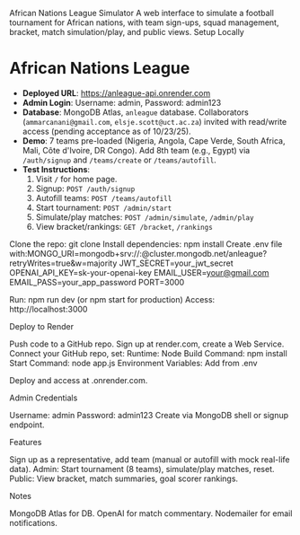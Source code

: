 African Nations League Simulator
A web interface to simulate a football tournament for African nations, with team sign-ups, squad management, bracket, match simulation/play, and public views.
Setup Locally

# African Nations League
- **Deployed URL**: https://anleague-api.onrender.com
- **Admin Login**: Username: admin, Password: admin123
- **Database**: MongoDB Atlas, `anleague` database. Collaborators (`ammarcanani@gmail.com`, `elsje.scott@uct.ac.za`) invited with read/write access (pending acceptance as of 10/23/25).
- **Demo**: 7 teams pre-loaded (Nigeria, Angola, Cape Verde, South Africa, Mali, Côte d'Ivoire, DR Congo). Add 8th team (e.g., Egypt) via `/auth/signup` and `/teams/create` or `/teams/autofill`.
- **Test Instructions**:
  1. Visit `/` for home page.
  2. Signup: `POST /auth/signup`
  3. Autofill teams: `POST /teams/autofill`
  4. Start tournament: `POST /admin/start`
  5. Simulate/play matches: `POST /admin/simulate`, `/admin/play`
  6. View bracket/rankings: `GET /bracket`, `/rankings`

Clone the repo: git clone <your-repo-url>
Install dependencies: npm install
Create .env file with:MONGO_URI=mongodb+srv://<user>:<pass>@cluster.mongodb.net/anleague?retryWrites=true&w=majority
JWT_SECRET=your_jwt_secret
OPENAI_API_KEY=sk-your-openai-key
EMAIL_USER=your@gmail.com
EMAIL_PASS=your_app_password
PORT=3000


Run: npm run dev (or npm start for production)
Access: http://localhost:3000

Deploy to Render

Push code to a GitHub repo.
Sign up at render.com, create a Web Service.
Connect your GitHub repo, set:
Runtime: Node
Build Command: npm install
Start Command: node app.js
Environment Variables: Add from .env


Deploy and access at <your-app>.onrender.com.

Admin Credentials

Username: admin
Password: admin123
Create via MongoDB shell or signup endpoint.

Features

Sign up as a representative, add team (manual or autofill with mock real-life data).
Admin: Start tournament (8 teams), simulate/play matches, reset.
Public: View bracket, match summaries, goal scorer rankings.

Notes

MongoDB Atlas for DB.
OpenAI for match commentary.
Nodemailer for email notifications.
